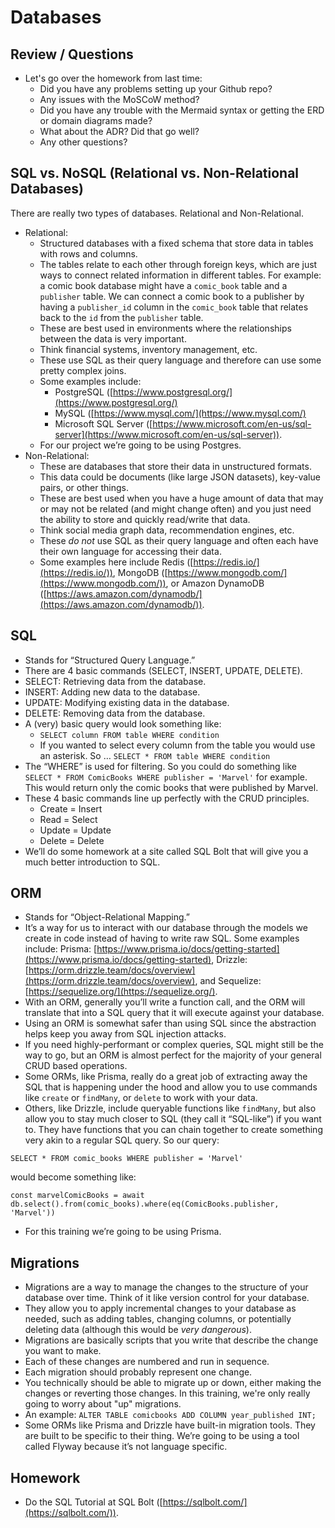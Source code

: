 # Databases

## Review / Questions

- Let's go over the homework from last time:
  - Did you have any problems setting up your Github repo?
  - Any issues with the MoSCoW method?
  - Did you have any trouble with the Mermaid syntax or getting the ERD or domain diagrams made?
  - What about the ADR? Did that go well?
  - Any other questions?

## SQL vs. NoSQL (Relational vs. Non-Relational Databases)

There are really two types of databases. Relational and Non-Relational.

- Relational:
  - Structured databases with a fixed schema that store data in tables with rows and columns.
  - The tables relate to each other through foreign keys, which are just ways to connect related information in different tables. For example: a comic book database might have a `comic_book` table and a `publisher` table. We can connect a comic book to a publisher by having a `publisher_id` column in the `comic_book` table that relates back to the `id` from the `publisher` table.
  - These are best used in environments where the relationships between the data is very important.
  - Think financial systems, inventory management, etc.
  - These use SQL as their query language and therefore can use some pretty complex joins.
  - Some examples include:
    - PostgreSQL ([https://www.postgresql.org/](https://www.postgresql.org/)
    - MySQL ([https://www.mysql.com/](https://www.mysql.com/)
    - Microsoft SQL Server ([https://www.microsoft.com/en-us/sql-server](https://www.microsoft.com/en-us/sql-server)).
  - For our project we’re going to be using Postgres.
- Non-Relational:
  - These are databases that store their data in unstructured formats.
  - This data could be documents (like large JSON datasets), key-value pairs, or other things.
  - These are best used when you have a huge amount of data that may or may not be related (and might change often) and you just need the ability to store and quickly read/write that data.
  - Think social media graph data, recommendation engines, etc.
  - These _do not_ use SQL as their query language and often each have their own language for accessing their data.
  - Some examples here include Redis ([https://redis.io/](https://redis.io/)), MongoDB ([https://www.mongodb.com/](https://www.mongodb.com/)), or Amazon DynamoDB ([https://aws.amazon.com/dynamodb/](https://aws.amazon.com/dynamodb/)).

## SQL

- Stands for “Structured Query Language.”
- There are 4 basic commands (SELECT, INSERT, UPDATE, DELETE).
- SELECT: Retrieving data from the database.
- INSERT: Adding new data to the database.
- UPDATE: Modifying existing data in the database.
- DELETE: Removing data from the database.
- A (very) basic query would look something like:
  - `SELECT column FROM table WHERE condition`
  - If you wanted to select every column from the table you would use an asterisk. So … `SELECT * FROM table WHERE condition`
- The “WHERE” is used for filtering. So you could do something like `SELECT * FROM ComicBooks WHERE publisher = 'Marvel'` for example. This would return only the comic books that were published by Marvel.
- These 4 basic commands line up perfectly with the CRUD principles.
  - Create = Insert
  - Read = Select
  - Update = Update
  - Delete = Delete
- We’ll do some homework at a site called SQL Bolt that will give you a much better introduction to SQL.

## ORM

- Stands for “Object-Relational Mapping.”
- It’s a way for us to interact with our database through the models we create in code instead of having to write raw SQL. Some examples include: Prisma: [https://www.prisma.io/docs/getting-started](https://www.prisma.io/docs/getting-started), Drizzle: [https://orm.drizzle.team/docs/overview](https://orm.drizzle.team/docs/overview), and Sequelize: [https://sequelize.org/](https://sequelize.org/).
- With an ORM, generally you’ll write a function call, and the ORM will translate that into a SQL query that it will execute against your database.
- Using an ORM is somewhat safer than using SQL since the abstraction helps keep you away from SQL injection attacks.
- If you need highly-performant or complex queries, SQL might still be the way to go, but an ORM is almost perfect for the majority of your general CRUD based operations.
- Some ORMs, like Prisma, really do a great job of extracting away the SQL that is happening under the hood and allow you to use commands like `create` or `findMany`, or `delete` to work with your data.
- Others, like Drizzle, include queryable functions like `findMany`, but also allow you to stay much closer to SQL (they call it “SQL-like”) if you want to. They have functions that you can chain together to create something very akin to a regular SQL query. So our query:

```
SELECT * FROM comic_books WHERE publisher = 'Marvel'
```

would become something like:

```
const marvelComicBooks = await db.select().from(comic_books).where(eq(ComicBooks.publisher, 'Marvel'))
```

- For this training we’re going to be using Prisma.

## Migrations

- Migrations are a way to manage the changes to the structure of your database over time. Think of it like version control for your database.
- They allow you to apply incremental changes to your database as needed, such as adding tables, changing columns, or potentially deleting data (although this would be _very dangerous_).
- Migrations are basically scripts that you write that describe the change you want to make.
- Each of these changes are numbered and run in sequence.
- Each migration should probably represent one change.
- You technically should be able to migrate up or down, either making the changes or reverting those changes. In this training, we're only really going to worry about "up" migrations.
- An example: `ALTER TABLE comicbooks ADD COLUMN year_published INT;`
- Some ORMs like Prisma and Drizzle have built-in migration tools. They are built to be specific to their thing. We’re going to be using a tool called Flyway because it’s not language specific.

## Homework

- Do the SQL Tutorial at SQL Bolt ([https://sqlbolt.com/](https://sqlbolt.com/)).
